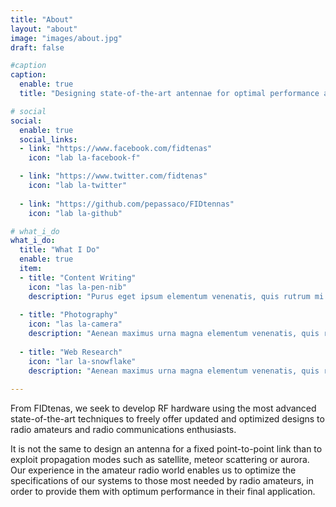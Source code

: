 ```yaml
---
title: "About"
layout: "about"
image: "images/about.jpg"
draft: false

#caption
caption:
  enable: true
  title: "Designing state-of-the-art antennae for optimal performance at 50 MHz and up"

# social
social:
  enable: true
  social_links:
  - link: "https://www.facebook.com/fidtenas"
    icon: "lab la-facebook-f"

  - link: "https://www.twitter.com/fidtenas"
    icon: "lab la-twitter"
    
  - link: "https://github.com/pepassaco/FIDtennas"
    icon: "lab la-github"

# what_i_do
what_i_do:
  title: "What I Do"
  enable: true
  item:
  - title: "Content Writing"
    icon: "las la-pen-nib"
    description: "Purus eget ipsum elementum venenatis, quis rutrum mi semper nonpurus eget ipsum elementum venenatis."
    
  - title: "Photography"
    icon: "las la-camera"
    description: "Aenean maximus urna magna elementum venenatis, quis rutrum mi semper non purus eget ipsum elementum venenatis."
    
  - title: "Web Research"
    icon: "lar la-snowflake"
    description: "Aenean maximus urna magna elementum venenatis, quis rutrum mi semper non purus eget ipsum elementum venenatis."
 
---
```


From FIDtenas, we seek to develop RF hardware using the most advanced state-of-the-art techniques to freely offer updated and optimized designs to radio amateurs and radio communications enthusiasts.

It is not the same to design an antenna for a fixed point-to-point link than to exploit propagation modes such as satellite, meteor scattering or aurora. Our experience in the amateur radio world enables us to optimize the specifications of our systems to those most needed by radio amateurs, in order to provide them with optimum performance in their final application.

